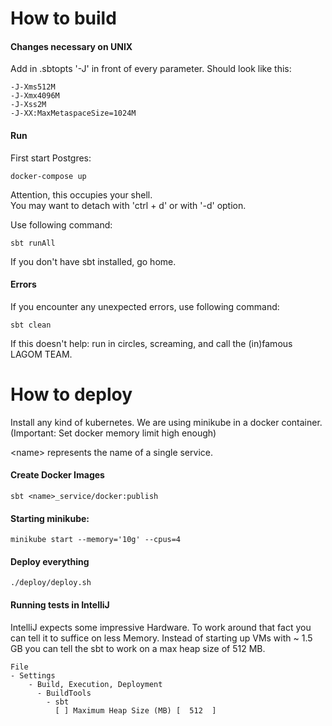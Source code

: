 # How to build

#### Changes necessary on UNIX
Add in .sbtopts '-J' in front of every parameter.
Should look like this:
```
-J-Xms512M
-J-Xmx4096M
-J-Xss2M
-J-XX:MaxMetaspaceSize=1024M
```

#### Run
First start Postgres:
```shell script
docker-compose up
```
Attention, this occupies your shell.  
You may want to detach with 'ctrl + d' or with '-d' option. 

Use following command:
```shell script
sbt runAll
````
If you don't have sbt installed, go home.

#### Errors
If you encounter any unexpected errors, use following command:
````shell script
sbt clean
````

If this doesn't help: run in circles, screaming,
and call the (in)famous LAGOM TEAM.


# How to deploy

Install any kind of kubernetes. We are using minikube
in a docker container.
(Important: Set docker memory limit high enough)

\<name\> represents the name of a single service.

#### Create Docker Images
````sbtshell
sbt <name>_service/docker:publish
````

#### Starting minikube:
````shell script
minikube start --memory='10g' --cpus=4
```` 

#### Deploy everything
````shell script
./deploy/deploy.sh
```` 

#### Running tests in IntelliJ
IntelliJ expects some impressive Hardware.
To work around that fact you can tell it to suffice on less Memory.
Instead of starting up VMs with ~ 1.5 GB you can tell the sbt to work on a max heap size of 512 MB.
````shell script
File
- Settings
    - Build, Execution, Deployment
      - BuildTools
        - sbt
          [ ] Maximum Heap Size (MB) [  512  ]
````